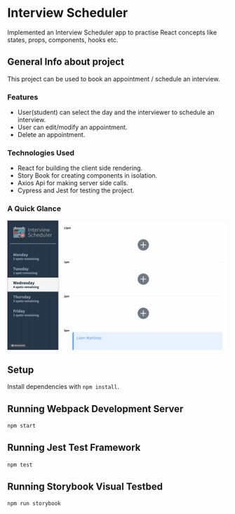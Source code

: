 # Interview Scheduler
Implemented an Interview Scheduler app to practise React concepts like states, props, components, hooks etc.

## General Info about project
This project can be used to book an appointment / schedule an interview.

### Features
* User(student) can select the day and the interviewer to schedule an interview.
* User can edit/modify an appointment. 
* Delete an appointment.

### Technologies Used
* React for building the client side rendering.
* Story Book for creating components in isolation. 
* Axios Api for making server side calls.
* Cypress and Jest for testing the project.

### A Quick Glance
![Interview Scheduler](https://github.com/Akhila499/scheduler/blob/master/public/images/SchedularProject.gif)


## Setup

Install dependencies with `npm install`.

## Running Webpack Development Server

```sh
npm start
```

## Running Jest Test Framework

```sh
npm test
```

## Running Storybook Visual Testbed

```sh
npm run storybook
```
